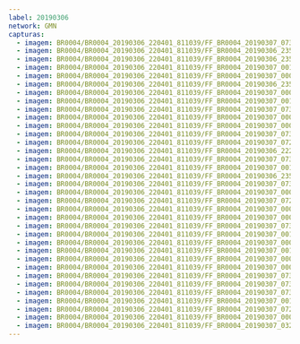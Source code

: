 ```yaml
---
label: 20190306
network: GMN
capturas:
  - imagem: BR0004/BR0004_20190306_220401_811039/FF_BR0004_20190307_073945_031_0847616.fits_maxpixel.jpg
  - imagem: BR0004/BR0004_20190306_220401_811039/FF_BR0004_20190306_235824_415_0169984.fits_maxpixel.jpg
  - imagem: BR0004/BR0004_20190306_220401_811039/FF_BR0004_20190306_235855_146_0170752.fits_maxpixel.jpg
  - imagem: BR0004/BR0004_20190306_220401_811039/FF_BR0004_20190307_001125_331_0183040.fits_maxpixel.jpg
  - imagem: BR0004/BR0004_20190306_220401_811039/FF_BR0004_20190307_000532_350_0174336.fits_maxpixel.jpg
  - imagem: BR0004/BR0004_20190306_220401_811039/FF_BR0004_20190306_235834_646_0170240.fits_maxpixel.jpg
  - imagem: BR0004/BR0004_20190306_220401_811039/FF_BR0004_20190307_000826_689_0178688.fits_maxpixel.jpg
  - imagem: BR0004/BR0004_20190306_220401_811039/FF_BR0004_20190307_001115_106_0182784.fits_maxpixel.jpg
  - imagem: BR0004/BR0004_20190306_220401_811039/FF_BR0004_20190307_073315_369_0838400.fits_maxpixel.jpg
  - imagem: BR0004/BR0004_20190306_220401_811039/FF_BR0004_20190307_000806_171_0178176.fits_maxpixel.jpg
  - imagem: BR0004/BR0004_20190306_220401_811039/FF_BR0004_20190307_000836_928_0178944.fits_maxpixel.jpg
  - imagem: BR0004/BR0004_20190306_220401_811039/FF_BR0004_20190307_073325_629_0838656.fits_maxpixel.jpg
  - imagem: BR0004/BR0004_20190306_220401_811039/FF_BR0004_20190307_072208_719_0822272.fits_maxpixel.jpg
  - imagem: BR0004/BR0004_20190306_220401_811039/FF_BR0004_20190306_222214_389_0026368.fits_maxpixel.jpg
  - imagem: BR0004/BR0004_20190306_220401_811039/FF_BR0004_20190307_073437_546_0840448.fits_maxpixel.jpg
  - imagem: BR0004/BR0004_20190306_220401_811039/FF_BR0004_20190307_001013_460_0181248.fits_maxpixel.jpg
  - imagem: BR0004/BR0004_20190306_220401_811039/FF_BR0004_20190306_235753_673_0169216.fits_maxpixel.jpg
  - imagem: BR0004/BR0004_20190306_220401_811039/FF_BR0004_20190307_073356_491_0839424.fits_maxpixel.jpg
  - imagem: BR0004/BR0004_20190306_220401_811039/FF_BR0004_20190307_000704_564_0176640.fits_maxpixel.jpg
  - imagem: BR0004/BR0004_20190306_220401_811039/FF_BR0004_20190307_072523_487_0826880.fits_maxpixel.jpg
  - imagem: BR0004/BR0004_20190306_220401_811039/FF_BR0004_20190307_000654_313_0176384.fits_maxpixel.jpg
  - imagem: BR0004/BR0004_20190306_220401_811039/FF_BR0004_20190307_000522_238_0174080.fits_maxpixel.jpg
  - imagem: BR0004/BR0004_20190306_220401_811039/FF_BR0004_20190307_073934_690_0847360.fits_maxpixel.jpg
  - imagem: BR0004/BR0004_20190306_220401_811039/FF_BR0004_20190307_001206_305_0184064.fits_maxpixel.jpg
  - imagem: BR0004/BR0004_20190306_220401_811039/FF_BR0004_20190307_000745_558_0177664.fits_maxpixel.jpg
  - imagem: BR0004/BR0004_20190306_220401_811039/FF_BR0004_20190307_001104_834_0182528.fits_maxpixel.jpg
  - imagem: BR0004/BR0004_20190306_220401_811039/FF_BR0004_20190307_000714_810_0176896.fits_maxpixel.jpg
  - imagem: BR0004/BR0004_20190306_220401_811039/FF_BR0004_20190307_000306_915_0171264.fits_maxpixel.jpg
  - imagem: BR0004/BR0004_20190306_220401_811039/FF_BR0004_20190307_073417_159_0839936.fits_maxpixel.jpg
  - imagem: BR0004/BR0004_20190306_220401_811039/FF_BR0004_20190307_073630_210_0843008.fits_maxpixel.jpg
  - imagem: BR0004/BR0004_20190306_220401_811039/FF_BR0004_20190307_073335_951_0838912.fits_maxpixel.jpg
  - imagem: BR0004/BR0004_20190306_220401_811039/FF_BR0004_20190307_001054_597_0182272.fits_maxpixel.jpg
  - imagem: BR0004/BR0004_20190306_220401_811039/FF_BR0004_20190307_072117_484_0820992.fits_maxpixel.jpg
  - imagem: BR0004/BR0004_20190306_220401_811039/FF_BR0004_20190307_000755_801_0177920.fits_maxpixel.jpg
  - imagem: BR0004/BR0004_20190306_220401_811039/FF_BR0004_20190307_032230_695_0464896.fits_maxpixel.jpg
---
```

